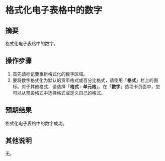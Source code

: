 # 格式化电子表格中的数字

## 摘要

格式化电子表格中的数字。

## 操作步骤

1. 首先请标记要重新格式化的数字区域。
2. 要将数字格式化为默认的货币格式或百分比格式，请使用「**格式**」栏上的图标。对于其他格式，请选择「**格式 - 单元格**」。在「**数字**」选项卡页面中，您可以从预设格式中选择格式或定义自己的格式。

## 预期结果

格式化电子表格中的数字成功。

## 其他说明

无。
